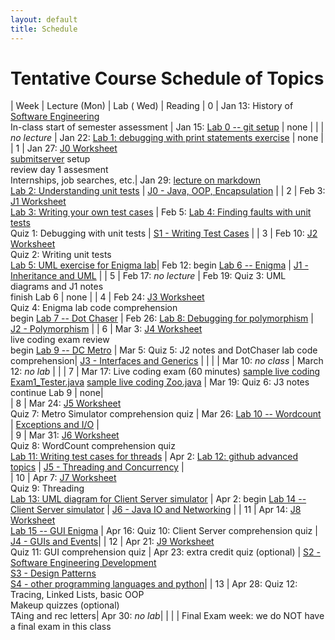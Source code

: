 ```yaml
---
layout: default
title: Schedule
---
```


# Tentative Course Schedule of Topics 

| Week | Lecture (Mon)  |  Lab ( Wed)   |      Reading
| 0    | Jan 13: History of <a href="https://dl.acm.org/doi/pdf/10.1145/1134285.1134288">Software Engineering</a> <br> In-class start of semester assessment | Jan 15: [Lab 0 -- git setup](lab/0)  | none |
|     | <i>no lecture</i>   | Jan 22:  [Lab 1: debugging with print statements exercise](lab/1) |   none |         
| 1    | Jan 27: [J0 Worksheet](worksheet/j0_basic_java) <br> [submitserver](https://submit.cs.seas.gwu.edu/courses) setup <br> review day 1 assesment <br> Internships, job searches, etc.| Jan 29: [lecture on markdown](https://docs.github.com/en/get-started/writing-on-github/getting-started-with-writing-and-formatting-on-github/basic-writing-and-formatting-syntax)<br> [Lab 2: Understanding unit tests](lab/2_unit_tests) | [J0 - Java, OOP, Encapsulation](j/0) |
| 2    | Feb 3: [J1 Worksheet](worksheet/j1)  <br> [Lab 3: Writing your own test cases](lab/3_writing_tests) | Feb 5: [Lab 4: Finding faults with unit tests](lab/4_debugging_with_tests) <br> Quiz 1: Debugging with unit tests | [S1 - Writing Test Cases](j/software_testing) |
| 3    | Feb 10: [J2 Worksheet](worksheet/j2) <br> Quiz 2: Writing unit tests <br> [Lab 5: UML exercise for Enigma lab](lab/5_UML_enigma)| Feb 12: begin [Lab 6 -- Enigma](lab/6_enigma) | [J1 - Inheritance and UML](j/1) |
| 5    | Feb 17:  <i>no lecture</i>   | Feb 19: Quiz 3: UML diagrams and J1 notes <br> finish Lab 6    |                              none                           |
| 4    | Feb 24: [J3 Worksheet](worksheet/j3) <br> Quiz 4: Enigma lab code comprehension <br> begin [Lab 7 -- Dot Chaser](lab/7_dot_chaser) | Feb 26:  [Lab 8: Debugging for polymorphism](lab/8_debugging_poly) | [J2 - Polymorphism](j/2) |
| 6    | Mar 3:   [J4 Worksheet](worksheet/j4) <br> live coding exam review <br> begin [Lab 9 -- DC Metro](lab/9_metro) | Mar 5:  Quiz 5: J2 notes and DotChaser lab code comprehension| [J3 - Interfaces and Generics](j/3)  |     |
|    | Mar 10: <i>no class</i>          | March 12: <i>no lab</i>   | |
| 7    | Mar 17: Live coding exam (60 minutes) [sample live coding Exam1_Tester.java](./j-units/Exam1_Tester.java) [sample live coding Zoo.java](./j-units/Zoo.java)  | Mar 19: Quiz 6: J3 notes<br>continue Lab 9   | none|        
| 8    | Mar 24: [J5 Worksheet](worksheet/j5_exceptions) <br>  Quiz 7: Metro Simulator comprehension quiz  | Mar 26: [Lab 10 -- Wordcount](lab/10_wordcount)  |       [Exceptions and I/O](j/exceptions)    |           
| 9    | Mar 31:  [J6 Worksheet](worksheet/j6) <br> Quiz 8: WordCount comprehension quiz <br> [Lab 11: Writing test cases for threads](lab/11_threading) | Apr 2:   [Lab 12: github advanced topics](lab/12_git_branching)  | [J5 - Threading and Concurrency](j/5) |           
| 10    | Apr 7: [J7 Worksheet](worksheet/j7) <br> Quiz 9: Threading <br> [Lab 13: UML diagram for Client Server simulator](lab/13_UML_networks) | Apr 2: begin [Lab 14 -- Client Server simulator](lab/14_Client_server)    | [J6 - Java IO and Networking](j/6) |
| 11   | Apr 14: [J8 Worksheet](worksheet/j8-gui) <br> [Lab 15 -- GUI Enigma](lab/15_GUI)  | Apr 16: Quiz 10: Client Server comprehension quiz   | [J4 - GUIs and Events](j/4)|
| 12   | Apr 21: [J9 Worksheet](worksheet/j9) <br> Quiz 11: GUI comprehension quiz  | Apr 23: extra credit quiz (optional) | [S2 - Software Engineering Development](j/software_engineering) <br> [S3 - Design Patterns](j/design) <br> [S4 - other programming languages and python](j/languages)|
| 13   | Apr 28: Quiz 12: Tracing, Linked Lists, basic OOP <br> Makeup quizzes (optional) <br> TAing and rec letters| Apr 30: <i>no lab</i>|    |
|    | Final Exam week: we do NOT have a final exam in this class







